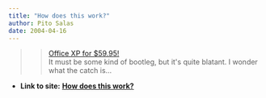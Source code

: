 ```yaml
---
title: "How does this work?"
author: Pito Salas
date: 2004-04-16
---
```



>>

>> [Office XP for $59.95!](<http://allofoem.biz/>)  
> It must be some kind of bootleg, but it's quite blatant. I wonder what the
> catch is…


* **Link to site:** **[How does this work?](None)**
